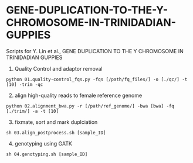 # GENE-DUPLICATION-TO-THE-Y-CHROMOSOME-IN-TRINIDADIAN-GUPPIES
Scripts for Y. Lin et al., GENE DUPLICATION TO THE Y CHROMOSOME IN TRINIDADIAN GUPPIES

1. Quality Control and adaptor removal
```
python 01.quality-control_fqs.py -fqs [/path/fq_files/] -o [./qc/] -t [10] -trim -qc
```

2. align high-quality reads to female reference genome 
```
python 02.alignment_bwa.py -r [/path/ref_genome/] -bwa [bwa] -fq [./trim/] -a -t [10]
```

3. fixmate, sort and mark duplciation
```
sh 03.align_postprocess.sh [sample_ID]
```

4. genotyping using GATK 
```
sh 04.genotyping.sh [sample_ID]
```
